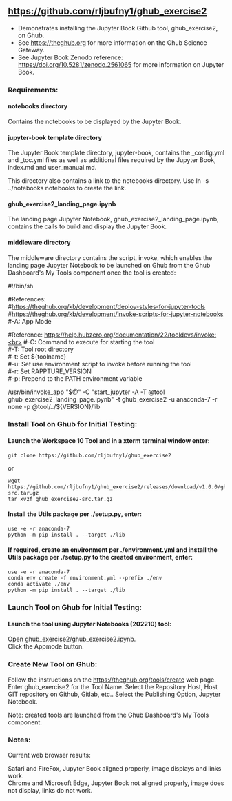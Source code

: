 ## https://github.com/rljbufny1/ghub_exercise2

- Demonstrates installing the Jupyter Book Github tool, ghub_exercise2, on Ghub.<br>
- See https://theghub.org for more information on the Ghub Science Gateway.<br> 
- See Jupyter Book Zenodo reference: https://doi.org/10.5281/zenodo.2561065 for more information on Jupyter Book.

### Requirements:

#### notebooks directory

Contains the notebooks to be displayed by the Jupyter Book.

#### jupyter-book template directory

The Jupyter Book template directory, jupyter-book, contains the _config.yml and _toc.yml files as well as 
additional files required by the Jupyter Book, index.md and user_manual.md.

This directory also contains a link to the notebooks directory. Use ln -s ../notebooks notebooks to create the link.

#### ghub_exercise2_landing_page.ipynb

The landing page Jupyter Notebook, ghub_exercise2_landing_page.ipynb, contains the calls to build and display the Jupyter Book.

#### middleware directory

The middleware directory contains the script, invoke, which enables the landing page Jupyter Notebook to be launched on Ghub from the Ghub Dashboard's My Tools component once the tool is created:

#!/bin/sh

#References:<br> 
#https://theghub.org/kb/development/deploy-styles-for-jupyter-tools<br>
#https://theghub.org/kb/development/invoke-scripts-for-jupyter-notebooks<br>
#-A: App Mode<br>

#Reference: https://help.hubzero.org/documentation/22/tooldevs/invoke:<br>
#-C: Command to execute for starting the tool<br>
#-T: Tool root directory<br>
#-t: Set ${toolname}<br>
#-u: Set use environment script to invoke before running the tool<br>
#-r: Set RAPPTURE_VERSION<br>
#-p: Prepend to the PATH environment variable<br>

/usr/bin/invoke_app "$@" -C "start_jupyter -A -T @tool ghub_exercise2_landing_page.ipynb" -t ghub_exercise2 -u anaconda-7 -r none -p @tool/../${VERSION}/lib

### Install Tool on Ghub for Initial Testing:

#### Launch the Workspace 10 Tool and in a xterm terminal window enter:<br />

```
git clone https://github.com/rljbufny1/ghub_exercise2
```
or 
```
wget https://github.com/rljbufny1/ghub_exercise2/releases/download/v1.0.0/ghub_exercise2-src.tar.gz
tar xvzf ghub_exercise2-src.tar.gz
```

#### Install the Utils package per ./setup.py, enter:

```
use -e -r anaconda-7
python -m pip install . --target ./lib
```

#### If required, create an environment per ./environment.yml and install the Utils package per ./setup.py to the created environment, enter:

```
use -e -r anaconda-7
conda env create -f environment.yml --prefix ./env
conda activate ./env
python -m pip install . --target ./lib

```

### Launch Tool on Ghub for Initial Testing:

#### Launch the tool using Jupyter Notebooks (202210) tool:<br />

Open ghub_exercise2/ghub_exercise2.ipynb.<br />
Click the Appmode button.<br />

### Create New Tool on Ghub:

Follow the instructions on the https://theghub.org/tools/create web page. Enter ghub_exercise2 for the Tool Name. Select the Repository Host, Host GIT repository on Github, Gitlab, etc.. Select the Publishing Option, Jupyter Notebook.  

Note: created tools are launched from the Ghub Dashboard's My Tools component.

### Notes:

Current web browser results:

Safari and FireFox, Jupyter Book aligned properly, image displays and links work.<br>
Chrome and Microsoft Edge, Jupyter Book not aligned properly, image does not display, links do not work.
